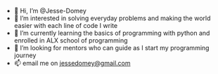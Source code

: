 - 👋 Hi, I’m @Jesse-Domey
- 👀 I’m interested in solving everyday problems and making the world easier with each line of code I write
- 🌱 I’m currently learning the basics of programming with python and enrolled in ALX school of programming
- 💞️ I’m looking for mentors who can guide as I start my programming journey
- 📫 email me on jessedomey@gmail.com

<!---
Jesse-Domey/Jesse-Domey is a ✨ special ✨ repository because its `README.md` (this file) appears on your GitHub profile.
You can click the Preview link to take a look at your changes.
--->
